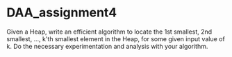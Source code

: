 # DAA_assignment4

Given a Heap, write an efficient algorithm to locate the 1st smallest, 2nd smallest, ..., k'th smallest element in the Heap,
for some given input value of k. Do the necessary experimentation and analysis with your algorithm.
